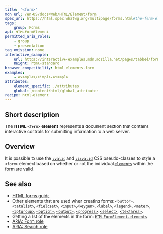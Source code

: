 ```yaml
---
title: '<form>'
mdn_url: /en-US/docs/Web/HTML/Element/form
spec_url: https://html.spec.whatwg.org/multipage/forms.html#the-form-element
tags:
    group: Forms
api: HTMLFormElement
permitted_aria_roles:
    - group
    - presentation
tag_omission: none
interactive_example:
    url: https://interactive-examples.mdn.mozilla.net/pages/tabbed/form.html
    height: html-standard
browser_compatibility: html.elements.form
examples:
    - examples/simple-example
attributes:
    element_specific: ./attributes
    global: /content/html/global_attributes
recipe: html-element
---
```


## Short description

The **HTML `<form>` element** represents a document section that
contains interactive controls for submitting information to a web
server.

## Overview

It is possible to use the
[`:valid`](/en-US/docs/Web/CSS/:valid) and [`:invalid`](/en-US/docs/Web/CSS/:invalid)
CSS pseudo-classes to style a `<form>` element based on whether or not
the individual [`elements`](/en-US/docs/Web/API/HTMLFormElement/elements)
within the form are valid.

## See also

- [HTML forms guide](/en-US/docs/Web/Guide/HTML/Forms)
- Other elements that are used when creating forms:
  [`<button>`](/en-US/docs/Web/HTML/Element/button),
  [`<datalist>`](/en-US/docs/Web/HTML/Element/datalist),
  [`<fieldset>`](/en-US/docs/Web/HTML/Element/fieldset),
  [`<input>`](/en-US/docs/Web/HTML/Element/input),[`<keygen>`](/en-US/docs/Web/HTML/Element/keygen),
  [`<label>`](/en-US/docs/Web/HTML/Element/label),
  [`<legend>`](/en-US/docs/Web/HTML/Element/legend),
  [`<meter>`](/en-US/docs/Web/HTML/Element/meter),
  [`<optgroup>`](/en-US/docs/Web/HTML/Element/optgroup),
  [`<option>`](/en-US/docs/Web/HTML/Element/option),
  [`<output>`](/en-US/docs/Web/HTML/Element/output),
  [`<progress>`](/en-US/docs/Web/HTML/Element/progress),
  [`<select>`](/en-US/docs/Web/HTML/Element/select),
  [`<textarea>`](/en-US/docs/Web/HTML/Element/textarea).
- Getting a list of the elements in the form:
  [`HTMLFormElement.elements`](/en-US/docs/Web/API/HTMLFormElement/elements)
- [ARIA: Form role](https://developer.mozilla.org/en-US/docs/Web/Accessibility/ARIA/Roles/Form_Role)
- [ARIA: Search role](/en-US/docs/Web/Accessibility/ARIA/Roles/Search_role)
